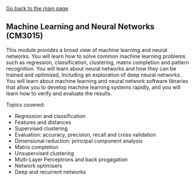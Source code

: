 [Go back to the main page](https://github.com/world-class/REPL)

## Machine Learning and Neural Networks (CM3015)

This module provides a broad view of machine learning and neural networks. You will learn how to
solve common machine learning problems such as regression, classification, clustering, matrix
completion and pattern recognition. You will learn about neural networks and how they can be
trained and optimised, including an exploration of deep neural networks. You will learn about
machine learning and neural network software libraries that allow you to develop machine learning
systems rapidly, and you will learn how to verify and evaluate the results.

Topics covered:

- Regression and classification
- Features and distances
- Supervised clustering
- Evaluation: accuracy, precision, recall and cross validation
- Dimensional reduction: principal component analysis
- Matrix completion
- Unsupervised clustering
- Multi-Layer Perceptrons and back progagation
- Network optimisers
- Deep and recurrent networks

